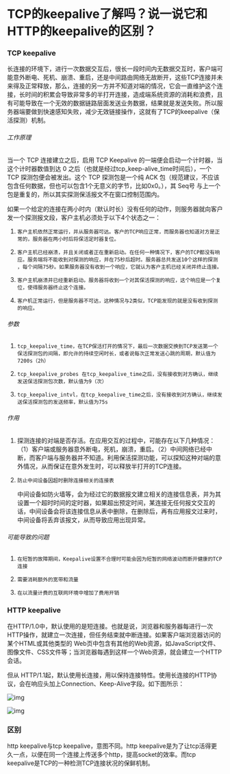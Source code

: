 # TCP的keepalive了解吗？说一说它和HTTP的keepalive的区别？

### TCP keepalive

长连接的环境下，进行一次数据交互后，很长一段时间内无数据交互时，客户端可能意外断电、死机、崩溃、重启，还是中间路由网络无故断开，这些TCP连接并未来得及正常释放，那么，连接的另一方并不知道对端的情况，它会一直维护这个连接，长时间的积累会导致非常多的半打开连接，造成端系统资源的消耗和浪费，且有可能导致在一个无效的数据链路层面发送业务数据，结果就是发送失败。所以服务器端要做到快速感知失败，减少无效链接操作，这就有了TCP的keepalive（保活探测）机制。

###### 工作原理

当一个 TCP 连接建立之后，启用 TCP Keepalive 的一端便会启动一个计时器，当这个计时器数值到达 0 之后（也就是经过tcp_keep-alive_time时间后），一个 TCP 探测包便会被发出。这个 TCP 探测包是一个纯 ACK 包（规范建议，不应该包含任何数据，但也可以包含1个无意义的字节，比如0x0。），其 Seq号 与上一个包是重复的，所以其实探测保活报文不在窗口控制范围内。

如果一个给定的连接在两小时内（默认时长）没有任何的动作，则服务器就向客户发一个探测报文段，客户主机必须处于以下4个状态之一：

1.     客户主机依然正常运行，并从服务器可达。客户的TCP响应正常，而服务器也知道对方是正常的，服务器在两小时后将保活定时器复位。

2.     客户主机已经崩溃，并且关闭或者正在重新启动。在任何一种情况下，客户的TCP都没有响应。服务端将不能收到对探测的响应，并在75秒后超时。服务器总共发送10个这样的探测 ，每个间隔75秒。如果服务器没有收到一个响应，它就认为客户主机已经关闭并终止连接。

3.     客户主机崩溃并已经重新启动。服务器将收到一个对其保活探测的响应，这个响应是一个复位，使得服务器终止这个连接。

4.     客户机正常运行，但是服务器不可达，这种情况与2类似，TCP能发现的就是没有收到探测的响应。

###### 参数

1.     tcp_keepalive_time，在TCP保活打开的情况下，最后一次数据交换到TCP发送第一个保活探测包的间隔，即允许的持续空闲时长，或者说每次正常发送心跳的周期，默认值为7200s（2h）
2.     tcp_keepalive_probes 在tcp_keepalive_time之后，没有接收到对方确认，继续发送保活探测包次数，默认值为9（次）
3.     tcp_keepalive_intvl，在tcp_keepalive_time之后，没有接收到对方确认，继续发送保活探测包的发送频率，默认值为75s

###### 作用

1. 探测连接的对端是否存活。在应用交互的过程中，可能存在以下几种情况：（1）客户端或服务器意外断电，死机，崩溃，重启。（2）中间网络已经中断，而客户端与服务器并不知道。利用保活探测功能，可以探知这种对端的意外情况，从而保证在意外发生时，可以释放半打开的TCP连接。


2.     防止中间设备因超时删除连接相关的连接表

    中间设备如防火墙等，会为经过它的数据报文建立相关的连接信息表，并为其设置一个超时时间的定时器，如果超出预定时间，某连接无任何报文交互的话，中间设备会将该连接信息从表中删除，在删除后，再有应用报文过来时，中间设备将丢弃该报文，从而导致应用出现异常。

###### 可能导致的问题

1.     在短暂的故障期间，Keepalive设置不合理时可能会因为短暂的网络波动而断开健康的TCP连接
2.     需要消耗额外的宽带和流量
3.     在以流量计费的互联网环境中增加了费用开销

### HTTP keepalive

在HTTP/1.0中，默认使用的是短连接。也就是说，浏览器和服务器每进行一次HTTP操作，就建立一次连接，但任务结束就中断连接。如果客户端浏览器访问的某个HTML或其他类型的 Web页中包含有其他的Web资源，如JavaScript文件、图像文件、CSS文件等；当浏览器每遇到这样一个Web资源，就会建立一个HTTP会话。

但从 HTTP/1.1起，默认使用长连接，用以保持连接特性。使用长连接的HTTP协议，会在响应头加上Connection、Keep-Alive字段。如下图所示：

![img](https://img-blog.csdn.net/20180427175710777?watermark/2/text/aHR0cHM6Ly9ibG9nLmNzZG4ubmV0L2Nocmlzbm90Zm91bmQ=/font/5a6L5L2T/fontsize/400/fill/I0JBQkFCMA==/dissolve/70)

![img](https://img-blog.csdn.net/20180427175715655?watermark/2/text/aHR0cHM6Ly9ibG9nLmNzZG4ubmV0L2Nocmlzbm90Zm91bmQ=/font/5a6L5L2T/fontsize/400/fill/I0JBQkFCMA==/dissolve/70)

### 区别

http keepalive与tcp keepalive，意图不同。http keepalive是为了让tcp活得更久一点，以便在同一个连接上传送多个http，提高socket的效率。而tcp keepalive是TCP的一种检测TCP连接状况的保鲜机制。